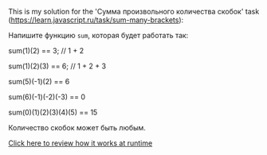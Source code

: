 This is my solution for the 'Сумма произвольного количества скобок' task (https://learn.javascript.ru/task/sum-many-brackets):

<p>Напишите функцию <code>sum</code>, которая будет работать так:</p>

sum(1)(2) == 3; // 1 + 2

sum(1)(2)(3) == 6; // 1 + 2 + 3

sum(5)(-1)(2) == 6

sum(6)(-1)(-2)(-3) == 0

sum(0)(1)(2)(3)(4)(5) == 15

Количество скобок может быть любым.
      
<a href="https://htmlpreview.github.io/?https://github.com/IgnatovDan/LearnJavascript_JS_DOM/blob/master/sum-many-brackets/index.html" target="_blank">Click here to review how it works at runtime</a>

